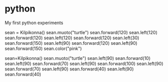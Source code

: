 # python
My first python experiments

sean = Kilpikonna()
sean.muoto("turtle")
sean.forward(120)
sean.left(120)
sean.forward(120)
sean.left(120)
sean.forward(120)
sean.left(30)
sean.forward(150)
sean.left(90)
sean.forward(120)
sean.left(90)
sean.forward(150)
sean.color("pink")


sean=Kilpikonna()
sean.muoto("turtle")
sean.left(90)
sean.forward(10)
sean.left(90)
sean.forward(70)
sean.left(90)
sean.forward(100)
sean.left(90)
sean.forward(70)
sean.left(90)
sean.forward(40)
sean.left(90)
sean.forward(40)
